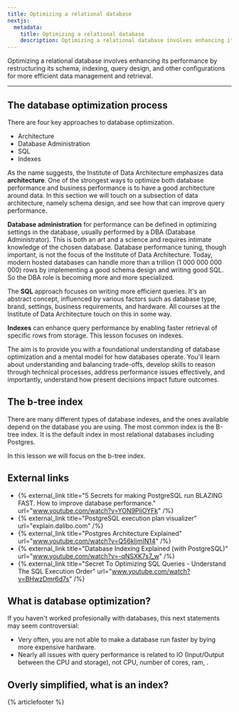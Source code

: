 ```yaml
---
title: Optimizing a relational database
nextjs:
  metadata:
    title: Optimizing a relational database
    description: Optimizing a relational database involves enhancing its performance by restructuring its schema, indexing, query design, and other configurations for more efficient data management and retrieval.
---
```


Optimizing a relational database involves enhancing its performance by restructuring its schema, indexing, query design, and other configurations for more efficient data management and retrieval.

---

## The database optimization process

There are four key approaches to database optimization.

- Architecture
- Database Administration
- SQL
- Indexes

As the name suggests, the Institute of Data Architecture emphasizes data **architecture**. One of the strongest ways to optimize both database performance and business performance is to have a good architecture around data. In this section we will touch on a subsection of data architecture, namely schema design, and see how that can improve query performance.

**Database administration** for performance can be defined in optimizing settings in the database, usually performed by a DBA (Database Administrator). This is both an art and a science and requires intimate knowledge of the chosen database. Database performance tuning, though important, is not the focus of the Institute of Data Architecture. Today, modern hosted databases can handle more than a trillion (1 000 000 000 000) rows by implementing a good schema design and writing good SQL. So the DBA role is becoming more and more specialized.

The **SQL** approach focuses on writing more efficient queries. It's an abstract concept, influenced by various factors such as database type, brand, settings, business requirements, and hardware. All courses at the Institute of Data Architecture touch on this in some way.

**Indexes** can enhance query performance by enabling faster retrieval of specific rows from storage. This lesson focuses on indexes.

The aim is to provide you with a foundational understanding of database optimization and a mental model for how databases operate. You'll learn about understanding and balancing trade-offs, develop skills to reason through technical processes, address performance issues effectively, and importantly, understand how present decisions impact future outcomes.

## The b-tree index

There are many different types of database indexes, and the ones available depend on the database you are using. The most common index is the B-tree index. It is the default index in most relational databases including Postgres.

In this lesson we will focus on the b-tree index.

## External links

- {% external_link title="5 Secrets for making PostgreSQL run BLAZING FAST. How to improve database performance." url="www.youtube.com/watch?v=YON9PliOYFk" /%}
- {% external_link title="PostgreSQL execution plan visualizer" url="explain.dalibo.com" /%}
- {% external_link title="Postgres Architecture Explained" url="www.youtube.com/watch?v=Q56kljmIN14" /%}
- {% external_link title="Database Indexing Explained (with PostgreSQL)" url="www.youtube.com/watch?v=-qNSXK7s7_w" /%}
- {% external_link title="Secret To Optimizing SQL Queries - Understand The SQL Execution Order" url="www.youtube.com/watch?v=BHwzDmr6d7s" /%}

## What is database optimization?

If you haven't worked profesionally with databases, this next statements may seem controversial:

- Very often, you are not able to make a database run faster by bying more expensive hardware.
- Nearly all issues with query performance is related to IO (Input/Output between the CPU and storage), not CPU, number of cores, ram, .

## Overly simplified, what is an index?

{% articlefooter %}
